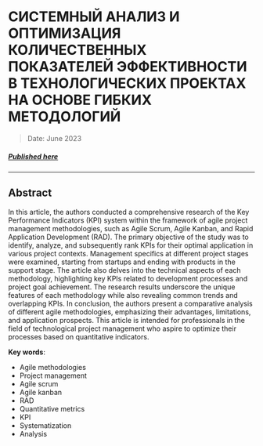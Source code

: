 # СИСТЕМНЫЙ АНАЛИЗ И ОПТИМИЗАЦИЯ КОЛИЧЕСТВЕННЫХ ПОКАЗАТЕЛЕЙ ЭФФЕКТИВНОСТИ В ТЕХНОЛОГИЧЕСКИХ ПРОЕКТАХ НА ОСНОВЕ ГИБКИХ МЕТОДОЛОГИЙ

> Date: June 2023
##### [Published here](https://elibrary.ru/item.asp?id=54732616)
___

## Abstract
In this article, the authors conducted a comprehensive research of the Key Performance Indicators (KPI) system within the framework of agile project management methodologies, such as Agile Scrum, Agile Kanban, and Rapid Application Development (RAD). The primary objective of the study was to identify, analyze, and subsequently rank KPIs for their optimal application in various project contexts. Management specifics at different project stages were examined, starting from startups and ending with products in the support stage. The article also delves into the technical aspects of each methodology, highlighting key KPIs related to development processes and project goal achievement. The research results underscore the unique features of each methodology while also revealing common trends and overlapping KPIs. In conclusion, the authors present a comparative analysis of different agile methodologies, emphasizing their advantages, limitations, and application prospects. This article is intended for professionals in the field of technological project management who aspire to optimize their processes based on quantitative indicators.

**Key words**: 

- Agile methodologies
- Project management
- Agile scrum
- Agile kanban
- RAD
- Quantitative metrics
- KPI
- Systematization
- Analysis
